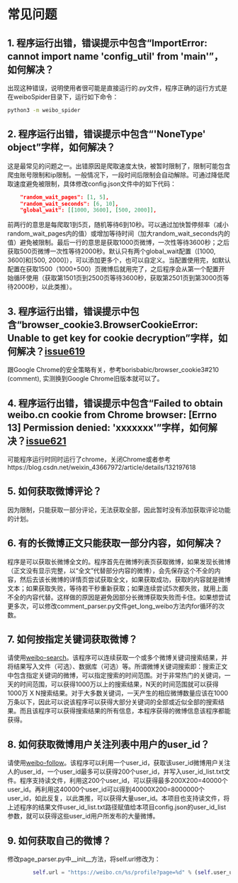 # 常见问题

## 1. 程序运行出错，错误提示中包含“ImportError: cannot import name 'config_util' from '__main__'”，如何解决？

出现这种错误，说明使用者很可能是直接运行的.py文件，程序正确的运行方式是在weiboSpider目录下，运行如下命令：

```bash
python3 -m weibo_spider
```

## 2. 程序运行出错，错误提示中包含“'NoneType' object”字样，如何解决？

这是最常见的问题之一。出错原因是爬取速度太快，被暂时限制了，限制可能包含爬虫账号限制和ip限制。一般情况下，一段时间后限制会自动解除。可通过降低爬取速度避免被限制，具体修改config.json文件中的如下代码：

```json
    "random_wait_pages": [1, 5],
    "random_wait_seconds": [6, 10],
    "global_wait": [[1000, 3600], [500, 2000]],    
```

前两行的意思是每爬取1到5页，随机等待6到10秒。可以通过加快暂停频率（减小random_wait_pages内的值）或增加等待时间（加大random_wait_seconds内的值）避免被限制。最后一行的意思是获取1000页微博，一次性等待3600秒；之后获取500页微博一次性等待2000秒。默认只有两个global_wait配置（[1000, 3600]和[500, 2000]），可以添加更多个，也可以自定义。当配置使用完，如默认配置在获取1500（1000+500）页微博后就用完了，之后程序会从第一个配置开始循环使用（获取第1501页到2500页等待3600秒，获取第2501页到第3000页等待2000秒，以此类推）。

## 3. 程序运行出错，错误提示中包含“browser_cookie3.BrowserCookieError: Unable to get key for cookie decryption”字样，如何解决？[issue619](https://github.com/dataabc/weiboSpider/issues/619)

跟Google Chrome的安全策略有关，参考borisbabic/browser_cookie3#210 (comment), 实测换到Google Chrome旧版本就可以了。

## 4. 程序运行出错，错误提示中包含“Failed to obtain weibo.cn cookie from Chrome browser: [Errno 13] Permission denied: 'xxxxxxx'”字样，如何解决？[issue621](https://github.com/dataabc/weiboSpider/issues/621)

可能程序运行时同时运行了chrome，关闭Chrome或者参考https://blog.csdn.net/weixin_43667972/article/details/132197618

## 5. 如何获取微博评论？

因为限制，只能获取一部分评论，无法获取全部，因此暂时没有添加获取评论功能的计划。

## 6. 有的长微博正文只能获取一部分内容，如何解决？

程序是可以获取长微博全文的。程序首先在微博列表页获取微博，如果发现长微博（正文没有显示完整，以“全文”代替部分内容的微博），会先保存这个不全的内容，然后去该长微博的详情页尝试获取全文，如果获取成功，获取的内容就是微博文本；如果获取失败，等待若干秒重新获取；如果连续尝试5次都失败，就用上面不全的内容代替。这样做的原因是避免因部分长微博获取失败而卡住。如果想尝试更多次，可以修改comment_parser.py文件get_long_weibo方法内for循环的次数。

## 7. 如何按指定关键词获取微博？

请使用[weibo-search](https://github.com/dataabc/weibo-search)。该程序可以连续获取一个或多个微博关键词搜索结果，并将结果写入文件（可选）、数据库（可选）等。所谓微博关键词搜索即：搜索正文中包含指定关键词的微博，可以指定搜索的时间范围。对于非常热门的关键词，一天的时间范围，可以获得1000万以上的搜索结果，N天的时间范围就可以获得1000万 X N搜索结果。对于大多数关键词，一天产生的相应微博数量应该在1000万条以下，因此可以说该程序可以获得大部分关键词的全部或近似全部的搜索结果。而且该程序可以获得搜索结果的所有信息，本程序获得的微博信息该程序都能获得。

## 8. 如何获取微博用户关注列表中用户的user_id？

请使用[weibo-follow](https://github.com/dataabc/weibo-follow)。该程序可以利用一个user_id，获取该user_id微博用户关注人的user_id，一个user_id最多可以获得200个user_id，并写入user_id_list.txt文件。程序支持读文件，利用这200个user_id，可以获得最多200X200=40000个user_id。再利用这40000个user_id可以得到40000X200=8000000个user_id，如此反复，以此类推，可以获得大量user_id。本项目也支持读文件，将上述程序的结果文件user_id_list.txt路径赋值给本项目config.json的user_id_list参数，就可以获得这些user_id用户所发布的大量微博。

## 9. 如何获取自己的微博？

修改page_parser.py中__init__方法，将self.url修改为：

```python
        self.url = "https://weibo.cn/%s/profile?page=%d" % (self.user_uri, page)
```
